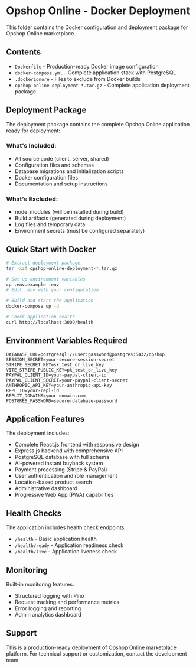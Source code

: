# Opshop Online - Docker Deployment

This folder contains the Docker configuration and deployment package for Opshop Online marketplace.

## Contents

- `Dockerfile` - Production-ready Docker image configuration
- `docker-compose.yml` - Complete application stack with PostgreSQL
- `.dockerignore` - Files to exclude from Docker builds
- `opshop-online-deployment-*.tar.gz` - Complete application deployment package

## Deployment Package

The deployment package contains the complete Opshop Online application ready for deployment:

### What's Included:
- All source code (client, server, shared)
- Configuration files and schemas
- Database migrations and initialization scripts
- Docker configuration files
- Documentation and setup instructions

### What's Excluded:
- node_modules (will be installed during build)
- Build artifacts (generated during deployment)
- Log files and temporary data
- Environment secrets (must be configured separately)

## Quick Start with Docker

```bash
# Extract deployment package
tar -xzf opshop-online-deployment-*.tar.gz

# Set up environment variables
cp .env.example .env
# Edit .env with your configuration

# Build and start the application
docker-compose up -d

# Check application health
curl http://localhost:3000/health
```

## Environment Variables Required

```env
DATABASE_URL=postgresql://user:password@postgres:5432/opshop
SESSION_SECRET=your-secure-session-secret
STRIPE_SECRET_KEY=sk_test_or_live_key
VITE_STRIPE_PUBLIC_KEY=pk_test_or_live_key
PAYPAL_CLIENT_ID=your-paypal-client-id
PAYPAL_CLIENT_SECRET=your-paypal-client-secret
ANTHROPIC_API_KEY=your-anthropic-api-key
REPL_ID=your-repl-id
REPLIT_DOMAINS=your-domain.com
POSTGRES_PASSWORD=secure-database-password
```

## Application Features

The deployment includes:
- Complete React.js frontend with responsive design
- Express.js backend with comprehensive API
- PostgreSQL database with full schema
- AI-powered instant buyback system
- Payment processing (Stripe & PayPal)
- User authentication and role management
- Location-based product search
- Administrative dashboard
- Progressive Web App (PWA) capabilities

## Health Checks

The application includes health check endpoints:
- `/health` - Basic application health
- `/health/ready` - Application readiness check
- `/health/live` - Application liveness check

## Monitoring

Built-in monitoring features:
- Structured logging with Pino
- Request tracking and performance metrics
- Error logging and reporting
- Admin analytics dashboard

## Support

This is a production-ready deployment of Opshop Online marketplace platform.
For technical support or customization, contact the development team.